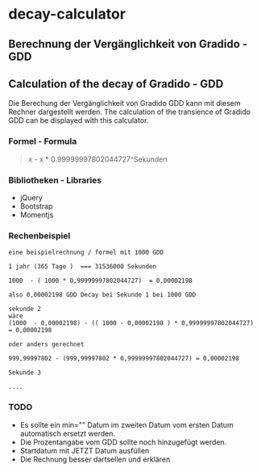 # decay-calculator
## Berechnung der Vergänglichkeit von Gradido - GDD
## Calculation of the decay of Gradido - GDD

Die Berechung der Vergänglichkeit von Gradido GDD kann mit diesem Rechner dargestellt werden.
The calculation of the transience of Gradido GDD can be displayed with this calculator.



### Formel - Formula

> x - x * 0.99999997802044727^Sekunden



### Bibliotheken - Libraries

- jQuery
- Bootstrap
- Momentjs


### Rechenbeispiel

```
eine beispielrechnung / formel mit 1000 GDD

1 jahr (365 Tage )  === 31536000 Sekunden

1000  - ( 1000 * 0,99999997802044727)  = 0,00002198

also 0,00002198 GDD Decay bei Sekunde 1 bei 1000 GDD

sekunde 2 
wäre 
(1000  - 0,00002198) - (( 1000 - 0,00002198 ) * 0,99999997802044727)  = 0,00002198

oder anders gerechnet 

999,99997802 - (999,99997802 * 0,99999997802044727) = 0,00002198

Sekunde 3 

.... 

```



### TODO 

- Es sollte ein min="" Datum im zweiten Datum vom ersten Datum automatisch ersetzt werden. 
- Die Prozentangabe vom GDD sollte noch hinzugefügt werden. 
- Startdatum mit JETZT Datum ausfüllen 
- Die Rechnung besser dartsellen und erklären 
